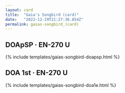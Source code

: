 ```yaml
---
layout: card
title:  "Gaia's Songbird (card)"
date:   "2022-12-29T21:27:36.854Z"
permalink: gaias-songbird_(card)
---
```


## DOApSP &middot; EN-270 U

{% include templates/gaias-songbird-doapsp.html %}


## DOA 1st &middot; EN-270 U

{% include templates/gaias-songbird-doa1e.html %}
